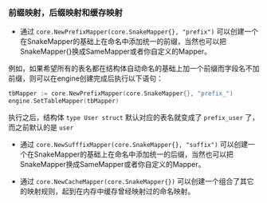 ### 前缀映射，后缀映射和缓存映射

* 通过 `core.NewPrefixMapper(core.SnakeMapper{}, "prefix")` 可以创建一个在SnakeMapper的基础上在命名中添加统一的前缀，当然也可以把SnakeMapper{}换成SameMapper或者你自定义的Mapper。

例如，如果希望所有的表名都在结构体自动命名的基础上加一个前缀而字段名不加前缀，则可以在engine创建完成后执行以下语句：

```Go
tbMapper := core.NewPrefixMapper(core.SnakeMapper{}, "prefix_")
engine.SetTableMapper(tbMapper)
```

执行之后，结构体 `type User struct` 默认对应的表名就变成了 `prefix_user` 了，而之前默认的是 `user`

* 通过 `core.NewSufffixMapper(core.SnakeMapper{}, "suffix")` 可以创建一个在SnakeMapper的基础上在命名中添加统一的后缀，当然也可以把SnakeMapper换成SameMapper或者你自定义的Mapper。

* 通过 `core.NewCacheMapper(core.SnakeMapper{})` 可以创建一个组合了其它的映射规则，起到在内存中缓存曾经映射过的命名映射。
